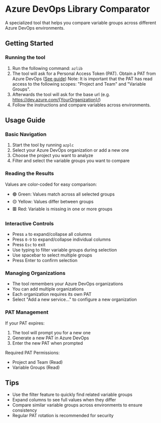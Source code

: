 # Azure DevOps Library Comparator

A specialized tool that helps you compare variable groups across different Azure DevOps environments.

## Getting Started

### Running the tool
1. Run the following command: `azlib`
2. The tool will ask for a Personal Access Token (PAT). Obtain a PAT from Azure DevOps ([See guide](https://learn.microsoft.com/en-us/azure/devops/organizations/accounts/use-personal-access-tokens-to-authenticate?view=azure-devops&tabs=Windows))
   Note: It is important that the PAT has read access to the following scopes: "Project and Team" and "Variable Groups". 
3. Afterwards the tool will ask for the base url (e.g. https://dev.azure.com/{YourOrganization}/)
4. Follow the instructions and compare variables across environments.

## Usage Guide

### Basic Navigation
1. Start the tool by running `azplc`
2. Select your Azure DevOps organization or add a new one
3. Choose the project you want to analyze
4. Filter and select the variable groups you want to compare

### Reading the Results
Values are color-coded for easy comparison:
- 🟢 Green: Values match across all selected groups
- 🟡 Yellow: Values differ between groups
- 🟥 Red: Variable is missing in one or more groups

### Interactive Controls
- Press `a` to expand/collapse all columns
- Press `0-9` to expand/collapse individual columns
- Press `Esc` to exit
- Use typing to filter variable groups during selection
- Use spacebar to select multiple groups
- Press Enter to confirm selection

### Managing Organizations
- The tool remembers your Azure DevOps organizations
- You can add multiple organizations
- Each organization requires its own PAT
- Select "Add a new service..." to configure a new organization

### PAT Management
If your PAT expires:
1. The tool will prompt you for a new one
2. Generate a new PAT in Azure DevOps
3. Enter the new PAT when prompted

Required PAT Permissions:
- Project and Team (Read)
- Variable Groups (Read)

## Tips
- Use the filter feature to quickly find related variable groups
- Expand columns to see full values when they differ
- Compare similar variable groups across environments to ensure consistency
- Regular PAT rotation is recommended for security
